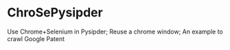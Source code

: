 # ChroSePysipder
Use Chrome+Selenium in Pysipder; Reuse a chrome window; An example to crawl Google Patent
